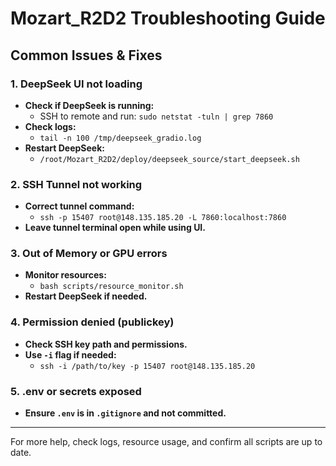 # Mozart_R2D2 Troubleshooting Guide

## Common Issues & Fixes

### 1. DeepSeek UI not loading
- **Check if DeepSeek is running:**
  - SSH to remote and run: `sudo netstat -tuln | grep 7860`
- **Check logs:**
  - `tail -n 100 /tmp/deepseek_gradio.log`
- **Restart DeepSeek:**
  - `/root/Mozart_R2D2/deploy/deepseek_source/start_deepseek.sh`

### 2. SSH Tunnel not working
- **Correct tunnel command:**
  - `ssh -p 15407 root@148.135.185.20 -L 7860:localhost:7860`
- **Leave tunnel terminal open while using UI.**

### 3. Out of Memory or GPU errors
- **Monitor resources:**
  - `bash scripts/resource_monitor.sh`
- **Restart DeepSeek if needed.**

### 4. Permission denied (publickey)
- **Check SSH key path and permissions.**
- **Use `-i` flag if needed:**
  - `ssh -i /path/to/key -p 15407 root@148.135.185.20`

### 5. .env or secrets exposed
- **Ensure `.env` is in `.gitignore` and not committed.**

---

For more help, check logs, resource usage, and confirm all scripts are up to date.
